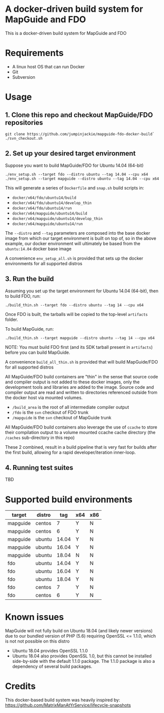 # A docker-driven build system for MapGuide and FDO

This is a docker-driven build system for MapGuide and FDO

# Requirements

 * A linux host OS that can run Docker
 * Git
 * Subversion

# Usage

## 1. Clone this repo and checkout MapGuide/FDO repositories

```
git clone https://github.com/jumpinjackie/mapguide-fdo-docker-build`
./svn_checkout.sh
```

## 2. Set up your desired target environment

Suppose you want to build MapGuide/FDO for Ubuntu 14.04 (64-bit)

```
./env_setup.sh --target fdo --distro ubuntu --tag 14.04 --cpu x64
./env_setup.sh --target mapguide --distro ubuntu --tag 14.04 --cpu x64
```

This will generate a series of `Dockerfile` and `snap.sh` build scripts in:

 * `docker/x64/fdo/ubuntu14/build`
 * `docker/x64/fdo/ubuntu14/develop_thin`
 * `docker/x64/fdo/ubuntu14/run`
 * `docker/x64/mapguide/ubuntu14/build`
 * `docker/x64/mapguide/ubuntu14/develop_thin`
 * `docker/x64/mapguide/ubuntu14/run`

The `--distro` and `--tag` parameters are composed into the base docker image from which our target environment is built on top of, so in the above example, our docker environment will ultimately be based from the `ubuntu:14.04` docker base image

A convenience `env_setup_all.sh` is provided that sets up the docker environments for all supported distros

## 3. Run the build

Assuming you set up the target environment for Ubuntu 14.04 (64-bit), then to build FDO, run:

```
./build_thin.sh --target fdo --distro ubuntu --tag 14 --cpu x64
```

Once FDO is built, the tarballs will be copied to the top-level `artifacts` folder.

To build MapGuide, run:

```
./build_thin.sh --target mapguide --distro ubuntu --tag 14 --cpu x64
```

NOTE: You must build FDO first (and its SDK tarball present in `artifacts`) before you can build MapGuide.

A convenience `build_all_thin.sh` is provided that will build MapGuide/FDO for all supported distros

All MapGuide/FDO build containers are "thin" in the sense that source code and compiler output is not added to these docker images, only the development tools and libraries are added to the image. Source code and compiler output are read and written to directories referenced outside from the docker host via mounted volumes.

 * `/build_area` is the root of all intermediate compiler output
 * `/fdo` is the `svn` checkout of FDO trunk
 * `/mapguide` is the `svn` checkout of MapGuide trunk

All MapGuide/FDO build containers also leverage the use of `ccache` to store their compilation output to a volume mounted ccache cache directory (the `/caches` sub-directory in this repo)

These 2 combined, result in a build pipeline that is very fast for builds after the first build, allowing for a rapid developer/iteration inner-loop.

## 4. Running test suites

TBD

# Supported build environments

|target  |distro|tag  |x64|x86|
|--------|------|-----|---|---|
|mapguide|centos|7    | Y | N |
|mapguide|centos|6    | Y | N |
|mapguide|ubuntu|14.04| Y | N |
|mapguide|ubuntu|16.04| Y | N |
|mapguide|ubuntu|18.04| N | N |
|fdo     |ubuntu|14.04| Y | N |
|fdo     |ubuntu|16.04| Y | N |
|fdo     |ubuntu|18.04| Y | N |
|fdo     |centos|7    | Y | N |
|fdo     |centos|6    | Y | N |

# Known issues

MapGuide will not fully build on Ubuntu 18.04 (and likely newer versions) due to our bundled version of PHP (5.6) requiring OpenSSL <= 1.1.0, which is not not possible on this distro

 * Ubuntu 18.04 provides OpenSSL 1.1.0
 * Ubuntu 18.04 also provides OpenSSL 1.0, but this cannot be installed side-by-side with the default 1.1.0 package. The 1.1.0 package is also a dependency of several build packages.

# Credits

This docker-based build system was heavily inspired by: https://github.com/MatrixManAtYrService/lifecycle-snapshots
